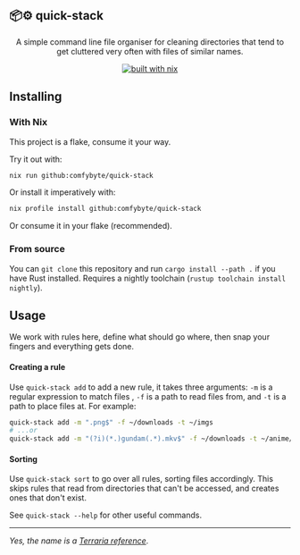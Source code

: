 ## 📦️⚙️ quick-stack
<div align="center">

A simple command line file organiser for cleaning directories that tend to get cluttered very often
with files of similar names.

[![built with nix](https://builtwithnix.org/badge.svg)](https://builtwithnix.org)
</div>


## Installing
### With Nix
This project is a flake, consume it your way.

Try it out with:
```bash
nix run github:comfybyte/quick-stack
```

Or install it imperatively with:
```bash
nix profile install github:comfybyte/quick-stack
```

Or consume it in your flake (recommended).

### From source
You can `git clone` this repository and run `cargo install --path .` if you have Rust installed.
Requires a nightly toolchain (`rustup toolchain install nightly`).

## Usage
We work with rules here, define what should go where, then snap your fingers and everything gets done.

#### Creating a rule
Use `quick-stack add` to add a new rule, it takes three arguments: `-m` is a regular expression to match files ,
`-f` is a path to read files from, and `-t` is a path to place files at. For example:
```sh
quick-stack add -m ".png$" -f ~/downloads -t ~/imgs
# ...or
quick-stack add -m "(?i)(*.)gundam(.*).mkv$" -f ~/downloads -t ~/anime/gundam
```


#### Sorting
Use `quick-stack sort` to go over all rules, sorting files accordingly.
This skips rules that read from directories that can't be accessed, and creates ones
that don't exist.

See `quick-stack --help` for other useful commands.

****
*Yes, the name is a [Terraria reference](https://terraria.wiki.gg/wiki/Storage_items#Quick_Stack)*.
